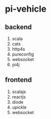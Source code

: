 # pi-vehicle

## backend
1. scala
1. cats
1. http4s
1. pureconfig
1. websocket
1. pi4j

## frontend
1. scalajs
1. reactjs
1. diode
1. upickle
1. websocket
